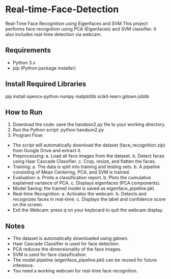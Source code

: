 # Real-time-Face-Detection

Real-Time Face Recognition using Eigenfaces and SVM
This project performs face recognition using PCA (Eigenfaces) and SVM classifier. It also includes real-time detection via webcam.

## Requirements
- Python 3.x
- pip (Python package installer)

## Install Required Libraries
pip install opencv-python numpy matplotlib scikit-learn gdown joblib

## How to Run
1. Download the code: save the handson2.py file to your working directory.
2. Run the Python script: python handson2.py
3. Program Flow:
- The script will automatically download the dataset (face_recognition.zip) from Google Drive and extract it.
- Preprocessing:
  a. Load all face images from the dataset.
  b. Detect faces using Haar Cascade Classifier.
  c. Crop, resize, and flatten the faces.
- Training:
  a. The data is split into training and testing sets.
  b. A pipeline consisting of Mean Centering, PCA, and SVM is trained.
- Evaluation:
  a. Prints a classification report.
  b. Plots the cumulative explained variance of PCA.
  c. Displays eigenfaces (PCA components).
- Model Saving: the trained model is saved as eigenface_pipeline.pkl.
- Real-time Recognition:
  a. Activates the webcam.
  b. Detects and recognizes faces in real-time.
  c. Displays the label and confidence score on the screen.
- Exit the Webcam: press q on your keyboard to quit the webcam display.

## Notes
- The dataset is automatically downloaded using gdown.
- Haar Cascade Classifier is used for face detection.
- PCA reduces the dimensionality of the face images.
- SVM is used for face classification.
- The model pipeline (eigenface_pipeline.pkl) can be reused for future inference.
- You need a working webcam for real-time face recognition.

